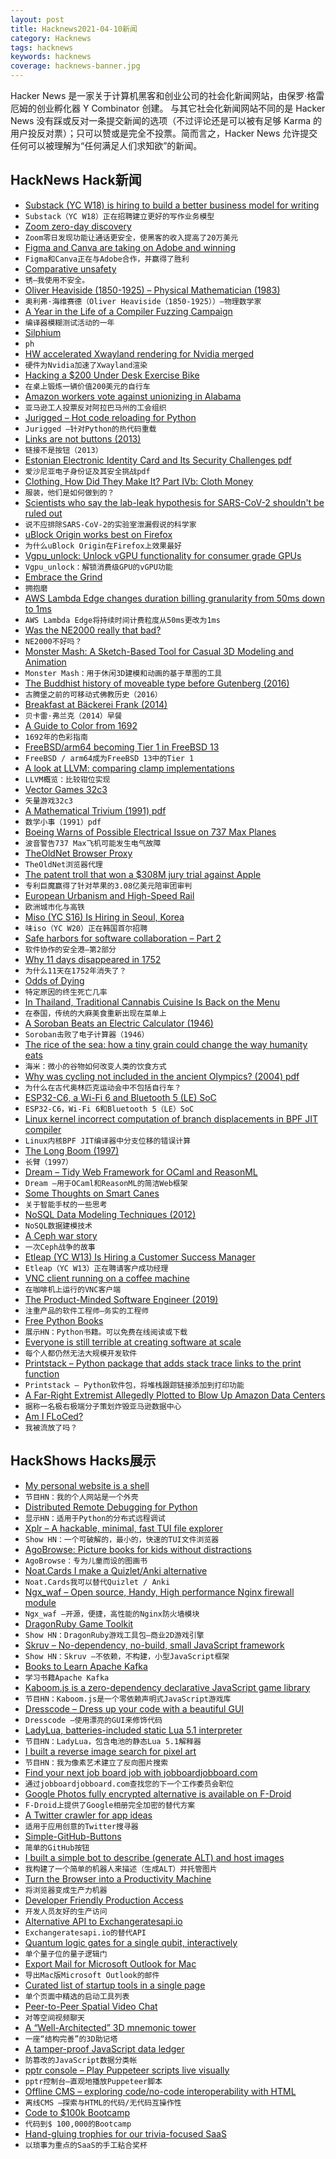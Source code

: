 ```yaml
---
layout: post
title: Hacknews2021-04-10新闻
category: Hacknews
tags: hacknews
keywords: hacknews
coverage: hacknews-banner.jpg
---
```


Hacker News 是一家关于计算机黑客和创业公司的社会化新闻网站，由保罗·格雷厄姆的创业孵化器 Y Combinator 创建。
与其它社会化新闻网站不同的是 Hacker News 没有踩或反对一条提交新闻的选项（不过评论还是可以被有足够 Karma 的用户投反对票）；只可以赞或是完全不投票。简而言之，Hacker News 允许提交任何可以被理解为“任何满足人们求知欲”的新闻。

## HackNews Hack新闻


- [Substack (YC W18) is hiring to build a better business model for writing](https://substack.com/jobs)
- `Substack（YC W18）正在招聘建立更好的写作业务模型`
- [Zoom zero-day discovery](https://blog.malwarebytes.com/exploits-and-vulnerabilities/2021/04/zoom-zero-day-discovery-makes-calls-safer-hackers-200000-richer/)
- `Zoom零日发现功能让通话更安全，使黑客的收入提高了20万美元`
- [Figma and Canva are taking on Adobe and winning](https://kwokchain.com/2021/02/05/atomic-concepts/)
- `Figma和Canva正在与Adobe合作，并赢得了胜利`
- [Comparative unsafety](https://flak.tedunangst.com/post/comparative-unsafety)
- `锈–我使用不安全。`
- [Oliver Heaviside (1850-1925) – Physical Mathematician (1983)](https://sci-hub.se/10.1093/teamat/2.2.55)
- `奥利弗·海维赛德（Oliver Heaviside（1850-1925））–物理数学家`
- [A Year in the Life of a Compiler Fuzzing Campaign](https://blog.trailofbits.com/2021/03/23/a-year-in-the-life-of-a-compiler-fuzzing-campaign/)
- `编译器模糊测试活动的一年`
- [Silphium](https://en.wikipedia.org/wiki/Silphium)
- `ph`
- [HW accelerated Xwayland rendering for Nvidia merged](https://gitlab.freedesktop.org/xorg/xserver/-/merge_requests/587)
- `硬件为Nvidia加速了Xwayland渲染`
- [Hacking a $200 Under Desk Exercise Bike](https://codaris.github.io/UnderDeskBike/)
- `在桌上锻炼一辆价值200美元的自行车`
- [Amazon workers vote against unionizing in Alabama](https://www.wsj.com/articles/amazon-is-ahead-in-union-vote-as-tallying-set-to-resume-11617960604)
- `亚马逊工人投票反对阿拉巴马州的工会组织`
- [Jurigged – Hot code reloading for Python](https://github.com/breuleux/jurigged)
- `Jurigged –针对Python的热代码重载`
- [Links are not buttons (2013)](https://karlgroves.com/2013/05/14/links-are-not-buttons-neither-are-divs-and-spans/)
- `链接不是按钮（2013）`
- [Estonian Electronic Identity Card and Its Security Challenges pdf](https://dspace.ut.ee/bitstream/handle/10062/71481/parsovs_arnis.pdf?sequence=1&isAllowed=y)
- `爱沙尼亚电子身份证及其安全挑战pdf`
- [Clothing, How Did They Make It? Part IVb: Cloth Money](https://acoup.blog/2021/04/09/collections-clothing-how-did-they-make-it-part-ivb-cloth-money/)
- `服装，他们是如何做到的？`
- [Scientists who say the lab-leak hypothesis for SARS-CoV-2 shouldn't be ruled out](https://www.technologyreview.com/2021/03/18/1021030/coronavirus-leak-wuhan-lab-scientists-conspiracy/)
- `说不应排除SARS-CoV-2的实验室泄漏假说的科学家`
- [uBlock Origin works best on Firefox](https://github.com/gorhill/uBlock/wiki/uBlock-Origin-works-best-on-Firefox)
- `为什么uBlock Origin在Firefox上效果最好`
- [Vgpu_unlock: Unlock vGPU functionality for consumer grade GPUs](https://github.com/DualCoder/vgpu_unlock)
- `Vgpu_unlock：解锁消费级GPU的vGPU功能`
- [Embrace the Grind](https://jacobian.org/2021/apr/7/embrace-the-grind/)
- `拥抱磨`
- [AWS Lambda Edge changes duration billing granularity from 50ms down to 1ms](https://aws.amazon.com/about-aws/whats-new/2021/03/cloudfront-lambda-at-edge-billing-granularity/)
- `AWS Lambda Edge将持续时间计费粒度从50ms更改为1ms`
- [Was the NE2000 really that bad?](http://www.os2museum.com/wp/was-the-ne2000-really-that-bad/)
- `NE2000不好吗？`
- [Monster Mash: A Sketch-Based Tool for Casual 3D Modeling and Animation](https://ai.googleblog.com/2021/04/monster-mash-sketch-based-tool-for.html)
- `Monster Mash：用于休闲3D建模和动画的基于草图的工具`
- [The Buddhist history of moveable type before Gutenberg (2016)](https://tricycle.org/magazine/buddhist-history-moveable-type/)
- `古腾堡之前的可移动式佛教历史（2016）`
- [Breakfast at Bäckerei Frank (2014)](http://travelhungry.co/blog/2014/6/21/breakfast-at-backerei-frank)
- `贝卡雷·弗兰克（2014）早餐`
- [A Guide to Color from 1692](https://www.openculture.com/2021/04/a-900-page-pre-pantone-guide-to-color-from-1692-a-complete-high-resolution-digital-scan.html)
- `1692年的色彩指南`
- [FreeBSD/arm64 becoming Tier 1 in FreeBSD 13](https://lists.freebsd.org/pipermail/freebsd-announce/2021-April/002030.html)
- `FreeBSD / arm64成为FreeBSD 13中的Tier 1`
- [A look at LLVM: comparing clamp implementations](https://secret.club/2021/04/09/std-clamp.html)
- `LLVM概览：比较钳位实现`
- [Vector Games 32c3](https://trmm.net/Vector_games_32c3/)
- `矢量游戏32c3`
- [A Mathematical Trivium (1991) pdf](https://physics.montana.edu/avorontsov/teaching/problemoftheweek/documents/Arnold-Trivium-1991.pdf)
- `数学小事（1991）pdf`
- [Boeing Warns of Possible Electrical Issue on 737 Max Planes](https://www.npr.org/2021/04/09/985764608/boeing-warns-of-possible-electrical-issue-and-airlines-ground-some-737-max-plane?t=1618003981974)
- `波音警告737 Max飞机可能发生电气故障`
- [TheOldNet Browser Proxy](http://theoldnet.com/docs/httpproxy/index.html)
- `TheOldNet浏览器代理`
- [The patent troll that won a $308M jury trial against Apple](https://www.letterspatent.org/p/meet-the-patent-troll-that-won-a)
- `专利巨魔赢得了针对苹果的3.08亿美元陪审团审判`
- [European Urbanism and High-Speed Rail](https://pedestrianobservations.com/2021/04/04/european-urbanism-and-high-speed-rail/)
- `欧洲城市化与高铁`
- [Miso (YC S16) Is Hiring in Seoul, Korea](https://boards.greenhouse.io/miso)
- `味iso（YC W20）正在韩国首尔招聘`
- [Safe harbors for software collaboration – Part 2](https://github.blog/2021-04-08-safe-harbors-for-software-collaboration-part-2/)
- `软件协作的安全港–第2部分`
- [Why 11 days disappeared in 1752](https://www.augustachronicle.com/lifestyle/20190316/your-story-why-did-11-days-disappear-in-1752)
- `为什么11天在1752年消失了？`
- [Odds of Dying](https://injuryfacts.nsc.org/all-injuries/preventable-death-overview/odds-of-dying/)
- `特定原因的终生死亡几率`
- [In Thailand, Traditional Cannabis Cuisine Is Back on the Menu](https://www.atlasobscura.com/articles/cannabis-marijuana-in-thai-food)
- `在泰国，传统的大麻美食重新出现在菜单上`
- [A Soroban Beats an Electric Calculator (1946)](https://www.historyofinformation.com/detail.php?id=1361)
- `Soroban击败了电子计算器（1946）`
- [The rice of the sea: how a tiny grain could change the way humanity eats](https://www.theguardian.com/environment/2021/apr/09/sea-rice-eelgrass-marine-grain-chef-angel-leon-marsh-climate-crisis)
- `海米：微小的谷物如何改变人类的饮食方式`
- [Why was cycling not included in the ancient Olympics? (2004) pdf](https://web.stanford.edu/~learnest/cyclops/olympics.pdf)
- `为什么在古代奥林匹克运动会中不包括自行车？ `
- [ESP32-C6, a Wi-Fi 6 and Bluetooth 5 (LE) SoC](https://www.espressif.com/en/news/ESP32_C6)
- `ESP32-C6，Wi-Fi 6和Bluetooth 5（LE）SoC`
- [Linux kernel incorrect computation of branch displacements in BPF JIT compiler](https://www.openwall.com/lists/oss-security/2021/04/08/1)
- `Linux内核BPF JIT编译器中分支位移的错误计算`
- [The Long Boom (1997)](https://www.wired.com/1997/07/longboom/)
- `长臂（1997）`
- [Dream – Tidy Web Framework for OCaml and ReasonML](https://aantron.github.io/dream/)
- `Dream –用于OCaml和ReasonML的简洁Web框架`
- [Some Thoughts on Smart Canes](https://derekriemer.com/posts/2021/01/16/some-thoughts-on-smart-canes/)
- `关于智能手杖的一些思考`
- [NoSQL Data Modeling Techniques (2012)](https://highlyscalable.wordpress.com/2012/03/01/nosql-data-modeling-techniques/)
- `NoSQL数据建模技术`
- [A Ceph war story](https://michael-prokop.at/blog/2021/04/09/a-ceph-war-story/)
- `一次Ceph战争的故事`
- [Etleap (YC W13) Is Hiring a Customer Success Manager](item?id=26759541)
- `Etleap（YC W13）正在聘请客户成功经理`
- [VNC client running on a coffee machine](https://raymii.org/s/blog/MS_Teams_on_a_Coffee_Machine_or_Framebuffer_VNC_Client.html)
- `在咖啡机上运行的VNC客户端`
- [The Product-Minded Software Engineer (2019)](https://blog.pragmaticengineer.com/the-product-minded-engineer/)
- `注重产品的软件工程师–务实的工程师`
- [Free Python Books](https://github.com/pamoroso/free-python-books)
- `展示HN：Python书籍。可以免费在线阅读或下载`
- [Everyone is still terrible at creating software at scale](https://margint.blog/2021/04/05/creating-software-at-scale/)
- `每个人都仍然无法大规模开发软件`
- [Printstack – Python package that adds stack trace links to the print function](https://github.com/morefigs/printstack)
- `Printstack – Python软件包，将堆栈跟踪链接添加到打印功能`
- [A Far-Right Extremist Allegedly Plotted to Blow Up Amazon Data Centers](https://www.wired.com/story/far-right-extremist-allegedly-plotted-blow-up-amazon-data-centers/)
- `据称一名极右极端分子策划炸毁亚马逊数据中心`
- [Am I FLoCed?](https://amifloced.org)
- `我被流放了吗？`


## HackShows Hacks展示

- [ My personal website is a shell](https://aava.sh)
- `节目HN：我的个人网站是一个外壳`
- [ Distributed Remote Debugging for Python](https://github.com/vladkol/azure-debug-relay)
- `显示HN：适用于Python的分布式远程调试`
- [ Xplr – A hackable, minimal, fast TUI file explorer](https://github.com/sayanarijit/xplr)
- `Show HN：一个可破解的，最小的，快速的TUI文件浏览器`
- [ AgoBrowse: Picture books for kids without distractions](https://bitbucket.org/BjornErlingFloetten/agobrowse)
- `AgoBrowse：专为儿童而设的图画书`
- [ Noat.Cards I make a Quizlet/Anki alternative](https://noat.cards/blog/noatcards_2)
- `Noat.Cards我可以替代Quizlet / Anki`
- [ Ngx_waf – Open source, Handy, High performance Nginx firewall module](https://github.com/ADD-SP/ngx_waf)
- `Ngx_waf –开源，便捷，高性能的Nginx防火墙模块`
- [ DragonRuby Game Toolkit](http://dragonruby.org/toolkit/game)
- `Show HN：DragonRuby游戏工具包–商业2D游戏引擎`
- [ Skruv – No-dependency, no-build, small JavaScript framework](https://skruv.io/)
- `Show HN：Skruv –不依赖，不构建，小型JavaScript框架`
- [ Books to Learn Apache Kafka](https://1900jwatson.medium.com/the-best-books-to-learn-apache-kafka-b808f9be43d9)
- `学习书籍Apache Kafka`
- [ Kaboom.js is a zero-dependency declarative JavaScript game library](https://kaboomjs.com/)
- `节目HN：Kaboom.js是一个零依赖声明式JavaScript游戏库`
- [ Dresscode – Dress up your code with a beautiful GUI](https://github.com/pyrustic/dresscode/)
- `Dresscode –使用漂亮的GUI来修饰代码`
- [ LadyLua, batteries-included static Lua 5.1 interpreter](https://github.com/tongson/LadyLua)
- `节目HN：LadyLua，包含电池的静态Lua 5.1解释器`
- [ I built a reverse image search for pixel art](https://github.com/emnh/PixelArtSearch/blob/master/README.md)
- `节目HN：我为像素艺术建立了反向图片搜索`
- [ Find your next job board job with jobboardjobboard.com](https://jobboardjobboard.com/)
- `通过jobboardjobboard.com查找您的下一个工作委员会职位`
- [ Google Photos fully encrypted alternative is available on F-Droid](https://f-droid.org/en/packages/org.stingle.photos/)
- `F-Droid上提供了Google相册完全加密的替代方案`
- [ A Twitter crawler for app ideas](https://iwishtherewas.app/)
- `适用于应用创意的Twitter搜寻器`
- [ Simple-GitHub-Buttons](https://github.com/ChristianFJung/simple-github-buttons)
- `简单的GitHub按钮`
- [ I built a simple bot to describe (generate ALT) and host images](https://devpost.com/software/image-alt-text-generator-chatbot)
- `我构建了一个简单的机器人来描述（生成ALT）并托管图片`
- [ Turn the Browser into a Productivity Machine](https://www.deprocrastination.co/extension?ref=hn)
- `将浏览器变成生产力机器`
- [ Developer Friendly Production Access](https://cased.com)
- `开发人员友好的生产访问`
- [ Alternative API to Exchangeratesapi.io](https://www.exchangerate.host/#/)
- `Exchangeratesapi.io的替代API`
- [ Quantum logic gates for a single qubit, interactively](https://quantumflytrap.com/blog/2021/qubit-interactively)
- `单个量子位的量子逻辑门`
- [ Export Mail for Microsoft Outlook for Mac](https://exportoutlookmacmail.com/)
- `导出Mac版Microsoft Outlook的邮件`
- [ Curated list of startup tools in a single page](https://startuptoolchain.com)
- `单个页面中精选的启动工具列表`
- [ Peer-to-Peer Spatial Video Chat](https://kupla-lite.herokuapp.com/)
- `对等空间视频聊天`
- [ A “Well-Architected” 3D mnemonic tower](https://waf.fudless.xyz)
- `一座“结构完善”的3D助记塔`
- [ A tamper-proof JavaScript data ledger](https://github.com/concords/ledger)
- `防篡改的JavaScript数据分类帐`
- [ pptr console – Play Puppeteer scripts live visually](https://pptrconsole.com/?hello_hn)
- `pptr控制台–直观地播放Puppeteer脚本`
- [ Offline CMS – exploring code/no-code interoperability with HTML](https://github.com/divyenduz/offline-cms)
- `离线CMS –探索与HTML的代码/无代码互操作性`
- [ Code to $100k Bootcamp](https://codeto100k.com)
- `代码到$ 100,000的Bootcamp`
- [ Hand-gluing trophies for our trivia-focused SaaS](http://trivia.co/blog/trophies)
- `以琐事为重点的SaaS的手工粘合奖杯`

